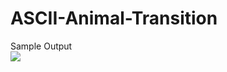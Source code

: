 # ASCII-Animal-Transition
Sample Output  
![](https://images-wixmp-ed30a86b8c4ca887773594c2.wixmp.com/f/31bfbfca-dc01-4a60-b801-bc1dd3b5bc66/d360ns4-f6b26642-f57c-44c8-92bb-80376601949b.jpg?token=eyJ0eXAiOiJKV1QiLCJhbGciOiJIUzI1NiJ9.eyJzdWIiOiJ1cm46YXBwOjdlMGQxODg5ODIyNjQzNzNhNWYwZDQxNWVhMGQyNmUwIiwiaXNzIjoidXJuOmFwcDo3ZTBkMTg4OTgyMjY0MzczYTVmMGQ0MTVlYTBkMjZlMCIsIm9iaiI6W1t7InBhdGgiOiJcL2ZcLzMxYmZiZmNhLWRjMDEtNGE2MC1iODAxLWJjMWRkM2I1YmM2NlwvZDM2MG5zNC1mNmIyNjY0Mi1mNTdjLTQ0YzgtOTJiYi04MDM3NjYwMTk0OWIuanBnIn1dXSwiYXVkIjpbInVybjpzZXJ2aWNlOmZpbGUuZG93bmxvYWQiXX0.pTBm9viUYM3SQiilt5Z4ZKURye1BxFC2sz1P4Sdb8JM)
